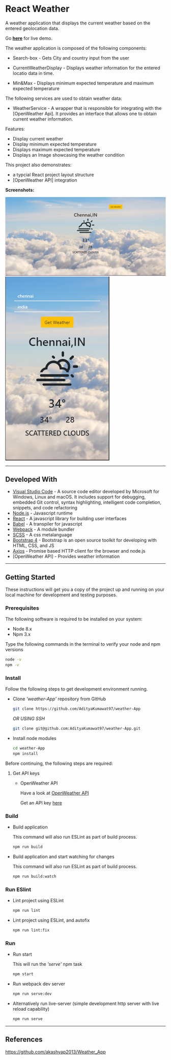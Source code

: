 # React Weather

A weather application that displays the current weather based on the entered geolocation data.

Go **[here](https://awesome-boyd-3e2e65.netlify.app)** for live demo.

The weather application is composed of the following components:

* Search-box - Gets City and country input from the user

* CurrentWeatherDisplay - Displays weather information for the entered locatio data in time.

* Min&Max - Displays minimum expected temperature and maximum expected temperature


The following services are used to obtain weather data:

* WeatherService - A wrapper that is responsible for integrating with the [OpenWeather Api]. It provides an interface that allows one to obtain current weather information.


Features:

* Display current weather
* Display minimum expected temperature
* Displays maximum expected temperature
* Displays an Image showcasing the weather condition

This project also demonstrates:

* a typcial React project layout structure
* [OpenWeather API] integration

**Screenshots:**

![React Weather](images/pc.png)
![Mobile-View](images/mobview2.png)

---

## Developed With

* [Visual Studio Code](https://code.visualstudio.com/) - A source code editor developed by Microsoft for Windows, Linux and macOS. It includes support for debugging, embedded Git control, syntax highlighting, intelligent code completion, snippets, and code refactoring
* [Node.js](https://nodejs.org/en/) - Javascript runtime
* [React](https://reactjs.org/) - A javascript library for building user interfaces
* [Babel](https://babeljs.io/) - A transpiler for javascript
* [Webpack](https://webpack.js.org/) - A module bundler
* [SCSS](http://sass-lang.com/) - A css metalanguage
* [Bootstrap 4](https://getbootstrap.com/) - Bootstrap is an open source toolkit for developing with HTML, CSS, and JS
* [Axios](https://github.com/axios/axios) - Promise based HTTP client for the browser and node.js
* [OpenWeather API] - Provides weather information

---


## Getting Started

These instructions will get you a copy of the project up and running on your local machine for development and testing purposes.

### Prerequisites

The following software is required to be installed on your system:

* Node 8.x
* Npm 3.x

Type the following commands in the terminal to verify your node and npm versions

```bash
node -v
npm -v
```

### Install

Follow the following steps to get development environment running.

* Clone _'weather-App'_ repository from GitHub

  ```bash
  git clone https://github.com/AdityaKumawat97/weather-App
  ```

   _OR USING SSH_

  ```bash
  git clone git@github.com:AdityaKumawat97/weather-App.git
  ```

* Install node modules

   ```bash
   cd weather-App
   npm install
   ```

Before continuing, the following steps are required:

1. Get API keys

   * OpenWeather API

     Have a look at [OpenWeather API](http://openweathermap.org/api)

     Get an API key [here](http://openweathermap.org/appid)


### Build

* Build application

  This command will also run ESLint as part of build process.

  ```bash
  npm run build
  ```

* Build application and start watching for changes

  This command will also run ESLint as part of build process.

  ```bash
  npm run build:watch
  ```

### Run ESlint

* Lint project using ESLint

  ```bash
  npm run lint
  ```

* Lint project using ESLint, and autofix

  ```bash
  npm run lint:fix
  ```

### Run

* Run start

  This will run the _'serve'_ npm task

  ```bash
  npm start
  ```

* Run webpack dev server

  ```bash
  npm run serve:dev
  ```

* Alternatively run live-server (simple development http server with live reload capability)

  ```bash
  npm run serve
  ```

---

## References
https://github.com/akashyap2013/Weather_App
